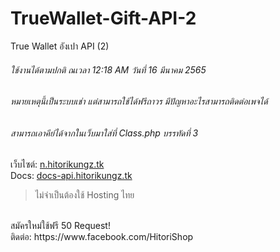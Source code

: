 # TrueWallet-Gift-API-2
True Wallet อังเปา API (2)

###### ใช้งานได้ตามปกติ ณเวลา 12:18 AM วันที่ 16 มีนาคม 2565
###### หมายเหตุนี้เป็นระบบเช่า แต่สามารถใช้ได้ฟรีถาวร มีปัญหาอะไรสามารถติดต่อเพจได้
###### สามารถเอาคีย์ได้จากในเว็บมาใส่ที่ Class.php บรรทัดที่ 3

เว็บไซต์: [n.hitorikungz.tk](https://n.hitorikungz.tk)
<br>
Docs: [docs-api.hitorikungz.tk](https://docs-api.hitorikungz.tk)
<br>
> ไม่จำเป็นต้องใช้ Hosting ไทย
<br>
สมัครใหม่ใช้ฟรี 50 Request!
<br>
ติดต่อ: https://www.facebook.com/HitoriShop
